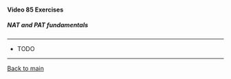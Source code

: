 #### Video 85 Exercises

##### NAT and PAT fundamentals

---

- TODO

---

[Back to main](https://github.com/rot0xd/CBTNuggets/blob/master/CEHv9/README.md)

